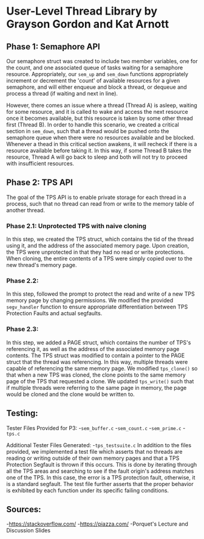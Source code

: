# User-Level Thread Library by Grayson Gordon and Kat Arnott

## Phase 1: Semaphore API
  Our semaphore struct was created to include two member variables, one for the count, and one associated queue of tasks waiting for a semaphore resource. Appropriately, our ```sem_up``` and ```sem_down``` functions appropriately increment or decrement the 'count' of available resources for a given semaphore, and will either enqueue and block a thread, or dequeue and process a thread (if waiting and next in line).
  
  However, there comes an issue where a thread (Thread A) is asleep, waiting for some resource, and it is called to wake and access the next resource once it becomes available, but this resource is taken by some other thread first (Thread B). In order to handle this scenario, we created a critical section in ```sem_down```, such that a thread would be pushed onto the semaphore queue when there were no resources available and be blocked. Whenever a thead in this critical section awakens, it will recheck if there is a resource available before taking it. In this way, if some Thread B takes the resource, Thread A will go back to sleep and both will not try to proceed with insufficient resources.

## Phase 2: TPS API
The goal of the TPS API is to enable private storage for each thread in a process, such that no thread can read from or write to the memory table of another thread.

### Phase 2.1: Unprotected TPS with naive cloning
In this step, we created the TPS struct, which contains the tid of the thread using it, and the address of the associated memory page. Upon creation, the TPS were unprotected in that they had no read or write protections. When cloning, the entire contents of a TPS were simply copied over to the new thread's memory page.

### Phase 2.2: 
In this step, followed the prompt to protect the read and write of a new TPS memory page by changing permissions. We modified the provided ```segv_handler``` function to ensure appropriate differentiation between TPS Protection Faults and actual segfaults.

### Phase 2.3: 
In this step, we added a PAGE struct, which contains the number of TPS's referencing it, as well as the address of the associated memory page contents. The TPS struct was modified to contain a pointer to the PAGE struct that the thread was referencing. In this way, multiple threads were capable of referencing the same memory page. We modified ```tps_clone()``` so that when a new TPS was cloned, the clone points to the same memory page of the TPS that requested a clone. We updated ```tps_write()``` such that if multiple threads were referring to the same page in memory, the page would be cloned and the clone would be written to.


## Testing:
Tester Files Provided for P3:
-```sem_buffer.c```
-```sem_count.c```
-```sem_prime.c```
-```tps.c```

Additional Tester Files Generated:
-```tps_testsuite.c```
In addition to the files provided, we implemented a test file which asserts that no threads are reading or writing outside of their own memory pages and that a TPS Protection Segfault is thrown if this occurs. This is done by iterating through all the TPS areas and searching to see if the fault origin's address matches one of the TPS. In this case, the error is a TPS protection fault, otherwise, it is a standard segfault. The test file further asserts that the proper behavior is exhibited by each function under its specific failing conditions.

## Sources:
-https://stackoverflow.com/
-https://piazza.com/
-Porquet's Lecture and Discussion Slides
